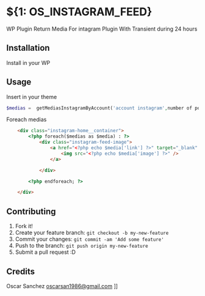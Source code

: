 # ${1: OS_INSTAGRAM_FEED}
WP Plugin Return Media For intagram Plugin
With Transient during 24 hours

## Installation
Install in your WP

## Usage
Insert in your theme 

```php
$medias =  getMediasInstagramByAccount('account instagram',number of post);
```

Foreach medias 

```html
    <div class="instagram-home__container">
        <?php foreach($medias as $media) : ?>
            <div class="instagram-feed-image">
                <a href="<?php echo $media['link'] ?>" target="_blank" title="<?php echo $media['title'] ?>">
                    <img src="<?php echo $media['image'] ?>" />
                </a>

            </div>

        <?php endforeach; ?>

    </div>
```

## Contributing
1. Fork it!
2. Create your feature branch: `git checkout -b my-new-feature`
3. Commit your changes: `git commit -am 'Add some feature'`
4. Push to the branch: `git push origin my-new-feature`
5. Submit a pull request :D

## Credits
Oscar Sanchez oscarsan1986@gmail.com
]]